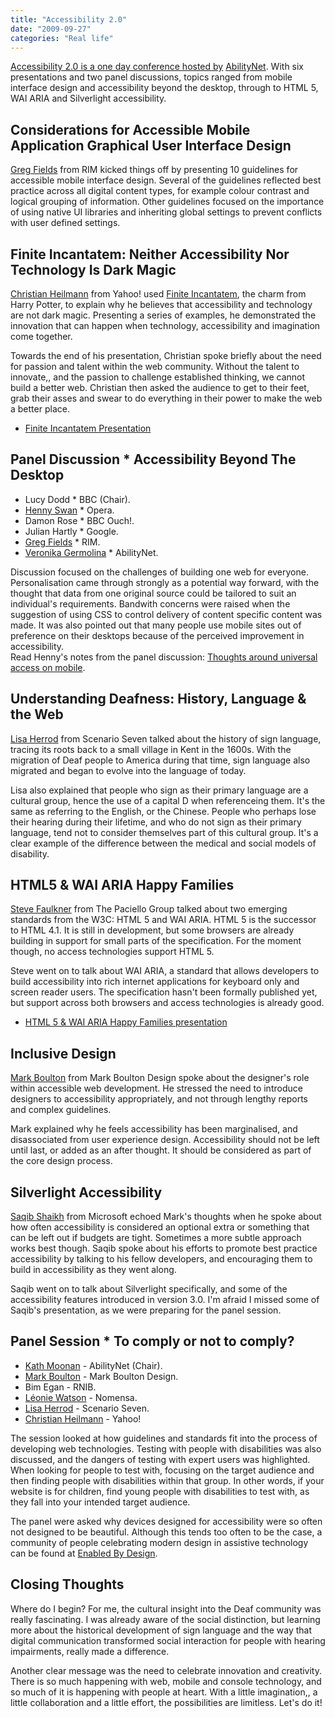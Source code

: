 ```yaml
---
title: "Accessibility 2.0"
date: "2009-09-27"
categories: "Real life"
---
```


[Accessibility 2.0 is a one day conference hosted by](https://www.abilitynet.org.uk/accessibility2/) [AbilityNet](https://www.abilitynet.co.uk). With six presentations and two panel discussions, topics ranged from mobile interface design and accessibility beyond the desktop, through to HTML 5, WAI ARIA and Silverlight accessibility.

## Considerations for Accessible Mobile Application Graphical User Interface Design

[Greg Fields](https://www.twitter.com/berryaccess) from RIM kicked things off by presenting 10 guidelines for accessible mobile interface design. Several of the guidelines reflected best practice across all digital content types, for example colour contrast and logical grouping of information. Other guidelines focused on the importance of using native UI libraries and inheriting global settings to prevent conflicts with user defined settings.

## Finite Incantatem: Neither Accessibility Nor Technology Is Dark Magic

[Christian Heilmann](https://www.twitter.com/codepo8) from Yahoo! used [Finite Incantatem](https://harrypotter.wikia.com/wiki/Finite_Incantatem), the charm from Harry Potter, to explain why he believes that accessibility and technology are not dark magic. Presenting a series of examples, he demonstrated the innovation that can happen when technology, accessibility and imagination come together.

Towards the end of his presentation, Christian spoke briefly about the need for passion and talent within the web community. Without the talent to innovate,, and the passion to challenge established thinking, we cannot build a better web. Christian then asked the audience to get to their feet, grab their asses and swear to do everything in their power to make the web a better place.

* [Finite Incantatem Presentation](https://www.slideshare.net/cheilmann/finite-incatatem-accessibility-is-not-black-magic)

## Panel Discussion * Accessibility Beyond The Desktop

* Lucy Dodd * BBC (Chair).
* [Henny Swan](https://www.twitter.com/iheni) * Opera.
* Damon Rose * BBC Ouch!.
* Julian Hartly * Google.
* [Greg Fields](https://www.twitter.com/berryaccess) * RIM.
* [Veronika Germolina](https://www.twitter.com/welikethis) * AbilityNet.

Discussion focused on the challenges of building one web for everyone. Personalisation came through strongly as a potential way forward, with the thought that data from one original source could be tailored to suit an individual's requirements. Bandwith concerns were raised when the suggestion of using CSS to control delivery of content specific content was made. It was also pointed out that many people use mobile sites out of preference on their desktops because of the perceived improvement in accessibility.  
Read Henny's notes from the panel discussion: [Thoughts around universal access on mobile](https://www.iheni.com/universal-access-on-mobile-accessibility-20).

## Understanding Deafness: History, Language & the Web

[Lisa Herrod](https://www.twitter.com/scenariogirl) from Scenario Seven talked about the history of sign language, tracing its roots back to a small village in Kent in the 1600s. With the migration of Deaf people to America during that time, sign language also migrated and began to evolve into the language of today.

Lisa also explained that people who sign as their primary language are a cultural group, hence the use of a capital D when referenceing them. It's the same as referring to the English, or the Chinese. People who perhaps lose their hearing during their lifetime, and who do not sign as their primary language, tend not to consider themselves part of this cultural group. It's a clear example of the difference between the medical and social models of disability.

## HTML5 & WAI ARIA Happy Families

[Steve Faulkner](https://www.twitter.com/stevefaulkner) from The Paciello Group talked about two emerging standards from the W3C: HTML 5 and WAI ARIA. HTML 5 is the successor to HTML 4.1. It is still in development, but some browsers are already building in support for small parts of the specification. For the moment though, no access technologies support HTML 5.

Steve went on to talk about WAI ARIA, a standard that allows developers to build accessibility into rich internet applications for keyboard only and screen reader users. The specification hasn't been formally published yet, but support across both browsers and access technologies is already good.

* [HTML 5 & WAI ARIA Happy Families presentation](https://www.slideshare.net/stevefaulkner/html5-waiaria-happy-families)

## Inclusive Design

[Mark Boulton](https://www.twitter.com/markboulton) from Mark Boulton Design spoke about the designer's role within accessible web development. He stressed the need to introduce designers to accessibility appropriately, and not through lengthy reports and complex guidelines.

Mark explained why he feels accessibility has been marginalised, and disassociated from user experience design. Accessibility should not be left until last, or added as an after thought. It should be considered as part of the core design process.

## Silverlight Accessibility

[Saqib Shaikh](https://www.twitter.com/saqibh) from Microsoft echoed Mark's thoughts when he spoke about how often accessibility is considered an optional extra or something that can be left out if budgets are tight. Sometimes a more subtle approach works best though. Saqib spoke about his efforts to promote best practice accessibility by talking to his fellow developers, and encouraging them to build in accessibility as they went along.

Saqib went on to talk about Silverlight specifically, and some of the accessibility features introduced in version 3.0. I'm afraid I missed some of Saqib's presentation, as we were preparing for the panel session.

## Panel Session * To comply or not to comply?

* [Kath Moonan](https://www.twitter.com/ladymoonani) - AbilityNet (Chair).
* [Mark Boulton](https://www.twitter.com/markboulton) - Mark Boulton Design.
* Bim Egan - RNIB.
* [Léonie Watson](https://www.twitter.com/leoniewatson) - Nomensa.
* [Lisa Herrod](https://www.twitter.com/scenariogirl) - Scenario Seven.
* [Christian Heilmann](https://www.twitter.com/codepo8) - Yahoo!

The session looked at how guidelines and standards fit into the process of developing web technologies. Testing with people with disabilities was also discussed, and the dangers of testing with expert users was highlighted.  
When looking for people to test with, focusing on the target audience and then finding people with disabilities within that group. In other words, if your website is for children, find young people with disabilities to test with, as they fall into your intended target audience.

The panel were asked why devices designed for accessibility were so often not designed to be beautiful. Although this tends too often to be the case, a community of people celebrating modern design in assistive technology can be found at [Enabled By Design](https://enabledbydesign.org/).

## Closing Thoughts

Where do I begin? For me, the cultural insight into the Deaf community was really fascinating. I was already aware of the social distinction, but learning more about the historical development of sign language and the way that digital communication transformed social interaction for people with hearing impairments, really made a difference.

Another clear message was the need to celebrate innovation and creativity. There is so much happening with web, mobile and console technology, and so much of it is happening with people at heart. With a little imagination,, a little collaboration and a little effort, the possibilities are limitless. Let's do it!
